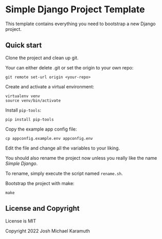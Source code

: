 # Simple Django Project Template

This template contains everything you need to bootstrap a new Django project.

## Quick start

Clone the project and clean up git.

Your can either delete .git or set the origin to your own repo:

```shell
git remote set-url origin <your-repo>
```

Create and activate a virtual environment:

```shell
virtualenv venv
source venv/bin/activate
```

Install `pip-tools`:

```shell
pip install pip-tools
```

Copy the example app config file:

```shell
cp appconfig.example.env appconfig.env
```

Edit the file and change all the variables to your liking.

You should also rename the project now unless you really
like the name *Simple Django*.

To rename, simply execute the script named `rename.sh`.

Bootstrap the project with make:

```shell
make
```

## License and Copyright

License is MIT

Copyright 2022 Josh Michael Karamuth
